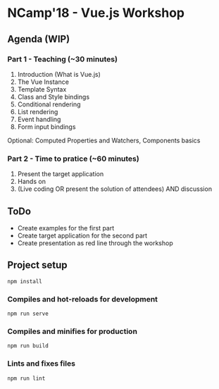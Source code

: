 # NCamp'18 - Vue.js Workshop

## Agenda (WIP)

### Part 1 - Teaching (~30 minutes)
1. Introduction (What is Vue.js)
2. The Vue Instance
3. Template Syntax
5. Class and Style bindings
6. Conditional rendering
7. List rendering
8. Event handling
9. Form input bindings

Optional: Computed Properties and Watchers, Components basics

### Part 2 - Time to pratice (~60 minutes)
1. Present the target application
2. Hands on
3. (Live coding OR present the solution of attendees) AND discussion

## ToDo
* Create examples for the first part
* Create target application for the second part
* Create presentation as red line through the workshop

## Project setup
```
npm install
```

### Compiles and hot-reloads for development
```
npm run serve
```

### Compiles and minifies for production
```
npm run build
```

### Lints and fixes files
```
npm run lint
```

